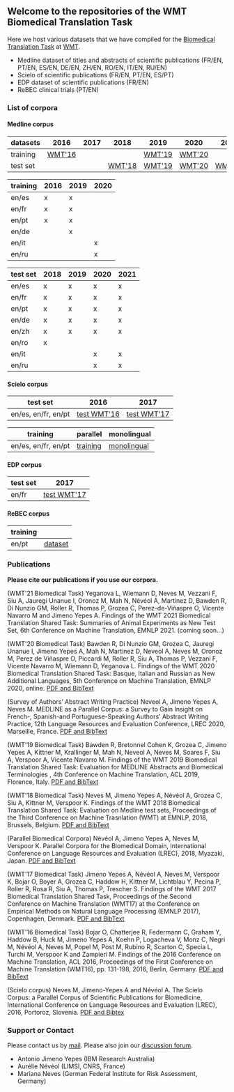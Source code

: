 ## Welcome to the repositories of the WMT Biomedical Translation Task

Here we host various datasets that we have compiled for the [Biomedical Translation Task](http://www.statmt.org/wmt21/biomedical-translation-task.html) at [WMT](http://www.statmt.org/wmt21/index.html).

- Medline dataset of titles and abstracts of scientific publications (FR/EN, PT/EN, ES/EN, DE/EN, ZH/EN, RO/EN, IT/EN, RU/EN)
- Scielo of scientific publications (FR/EN, PT/EN, ES/PT)
- EDP dataset of scientific publications (FR/EN)
- ReBEC clinical trials (PT/EN)

### List of corpora

#### Medline corpus

| datasets   |  2016 |  2017 |  2018 |  2019 |  2020 |  2021 |
| ---------- | ----- | ----- | ----- | ----- | ----- | ----- |
| training   | [WMT'16](https://zenodo.org/record/5552299#.YV1orSWxUog) | | | [WMT'19](https://drive.google.com/drive/folders/1yBfh_KFSN0XxP2k9rnkxKNKYvjpj703p) | [WMT'20](https://drive.google.com/drive/folders/1G_OTHKDJ4vmZB-5TFDZPc7tYigw-JYBI?usp=sharing) | |
| test set   | | | [WMT'18](https://drive.google.com/drive/u/1/folders/1hmn24Xr1gJIQ9tsYwUJGgia19davCNz9) | [WMT'19](https://drive.google.com/drive/u/0/folders/1x4689LkvdJTyAxsB6tYu12MJzxgiyDZ_) | [WMT'20](https://drive.google.com/drive/u/1/folders/1G_OTHKDJ4vmZB-5TFDZPc7tYigw-JYBI) | [WMT'21](https://drive.google.com/drive/u/1/folders/1ujEhu_fAW6Ufo9KGYBqW8TYLc8kYSspz) |

| training    |  2016  |  2019  |  2020  |
| ----------  | ------ | ------ | ------ |
| en/es       |    x   |    x   |        |
| en/fr       |    x   |    x   |        |
| en/pt       |    x   |    x   |        |
| en/de       |        |    x   |        |
| en/it       |        |        |    x   |
| en/ru       |        |        |    x   |

| test set    |  2018  |  2019  |  2020  |  2021  | 
| ----------  | ------ | ------ | ------ | ------ | 
| en/es       |    x   |    x   |    x   |    x   |
| en/fr       |    x   |    x   |    x   |    x   |
| en/pt       |    x   |    x   |    x   |    x   |
| en/de       |    x   |    x   |    x   |    x   |
| en/zh       |    x   |    x   |    x   |    x   |
| en/ro       |    x   |        |        |        |
| en/it       |        |        |    x   |    x   |
| en/ru       |        |        |    x   |    x   |

#### Scielo corpus

| test set    | 2016  |  2017  | 
| ---------- | ------ | ------ | 
| en/es, en/fr, en/pt | [test WMT'16](https://zenodo.org/record/5589209) |  [test WMT'17](https://zenodo.org/record/843862) |

| training    | parallel  | monolingual  | 
| ---------- | ------ | ------ | 
| en/es, en/fr, en/pt | [training](https://zenodo.org/record/5588265) | [monolingual](https://zenodo.org/record/5588794) |

#### EDP corpus

| test set    | 2017  | 
| ---------- | ------ | 
| en/fr        | [test WMT'17](https://cabernet.limsi.fr/EDP_EN.html) |

#### ReBEC corpus

| training    |   | 
| ---------- | ------ | 
| en/pt      | [dataset](https://github.com/biomedical-translation-corpora/rebec)  |

### Publications

**Please cite our publications if you use our corpora.**

(WMT'21 Biomedical Task)
Yeganova L, Wiemann D, Neves M, Vezzani F, Siu A, Jauregi Unanue I, Oronoz M, Mah N, Névéol A, Martinez D, Bawden R, Di Nunzio GM, Roller R, Thomas P, Grozea C, Perez-de-Viñaspre O, Vicente Navarro M and Jimeno Yepes A. Findings of the WMT 2021 Biomedical Translation Shared Task: Summaries of Animal Experiments as New Test Set, 6th Conference on Machine Translation, EMNLP 2021. (coming soon...)

(WMT'20 Biomedical Task)
Bawden R, Di Nunzio GM, Grozea C, Jauregi Unanue I, Jimeno Yepes A, Mah N, Martinez D, Neveol A, Neves M, Oronoz M, Perez de Viñaspre O, Piccardi M, Roller R, Siu A, Thomas P, Vezzani F, Vicente Navarro M, Wiemann D, Yeganova L. Findings of the WMT 2020 Biomedical Translation Shared Task: Basque, Italian and Russian as New Additional Languages, 5th Conference on Machine Translation, EMNLP 2020, online. [PDF and BibText](https://aclanthology.org/2020.wmt-1.76/)

(Survey of Authors’ Abstract Writing Practice)
Neveol A, Jimeno Yepes A, Neves M. MEDLINE as a Parallel Corpus: a Survey to Gain Insight on French-, Spanish-and Portuguese-Speaking Authors’ Abstract Writing Practice, 12th Language Resources and Evaluation Conference, LREC 2020, Marseille, France. [PDF and BibText](https://aclanthology.org/2020.lrec-1.453/)

(WMT'19 Biomedical Task)
Bawden R, Bretonnel Cohen K, Grozea C, Jimeno Yepes A, Kittner M, Krallinger M, Mah N, Neveol A, Neves M, Soares F, Siu A, Verspoor A, Vicente Navarro M. Findings of the WMT 2019 Biomedical Translation Shared Task: Evaluation for MEDLINE Abstracts and Biomedical Terminologies , 4th Conference on Machine Translation, ACL 2019, Florence, Italy.  [PDF and BibText](https://www.aclweb.org/anthology/W19-5403/)

(WMT'18 Biomedical Task)
Neves M, Jimeno Yepes A, Névéol A, Grozea C, Siu A, Kittner M, Verspoor K. Findings of the WMT 2018 Biomedical Translation Shared Task: Evaluation on Medline test sets, Proceedings of the Third Conference on Machine Trasnlation (WMT) at EMNLP, 2018, Brussels, Belgium. [PDF and BibText](https://www.aclweb.org/anthology/W18-6403/)

(Parallel Biomedical Corpora)
Névéol A, Jimeno Yepes A, Neves M, Verspoor K. Parallel Corpora for the Biomedical Domain, International Conference on Language Resources and Evaluation (LREC), 2018, Myazaki, Japan. [PDF and BibText](https://www.aclweb.org/anthology/L18-1043/)

(WMT'17 Biomedical Task)
Jimeno Yepes A, N&eacute;v&eacute;ol A, Neves M, Verspoor K, Bojar O, Boyer A, Grozea C, Haddow H, Kittner M, Lichtblau Y, Pecina P, Roller R, Rosa R, Siu A, Thomas P, Trescher S. Findings of the WMT 2017 Biomedical Translation Shared Task, Proceedings of the Second Conference on Machine Translation (WMT17) at the Conference on Empirical Methods on Natural Language Processing (EMNLP 2017), Copenhagen, Denmark. [PDF and BibText](https://www.aclweb.org/anthology/W17-4719/)

(WMT'16 Biomedical Task)
Bojar O, Chatterjee R, Federmann C, Graham Y, Haddow B, Huck M, Jimeno Yepes A, Koehn P, Logacheva V, Monz C, Negri M, N&eacute;v&eacute;ol A, Neves M, Popel M, Post M, Rubino R, Scarton C, Specia L, Turchi M, Verspoor K and Zampieri M. Findings of the 2016 Conference on Machine Translation, ACL 2016, Proceedings of the First Conference on Machine Translation (WMT16), pp. 131-198, 2016, Berlin, Germany. [PDF and BibText](https://www.aclweb.org/anthology/W16-2301/)

(Scielo corpus)
Neves M, Jimeno-Yepes A and N&eacute;v&eacute;ol A. The Scielo Corpus: a Parallel Corpus of Scientific Publications for Biomedicine, International Conference on Language Resources and Evaluation (LREC), 2016, Portoroz, Slovenia. [PDF and Bibtex](https://www.aclweb.org/anthology/L16-1470/)

### Support or Contact

Please contact us by [mail](wmtbiomedical@gmail.com). Please also join our [discussion forum](https://groups.google.com/forum/?hl=en#!forum/wmt-biomedical-task). 

- Antonio Jimeno Yepes (IBM Research Australia)
- Aur&eacute;lie N&eacute;v&eacute;ol (LIMSI, CNRS, France)
- Mariana Neves (German Federal Institute for Risk Assessment, Germany)
